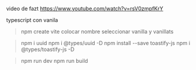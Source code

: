 video de fazt
https://www.youtube.com/watch?v=rsV0zmpfKrY

typescript con vanila

>npm create vite
colocar nombre
seleccionar vanilla y vanillats

>npm i uuid 
>npm i @types/uuid -D
>npm install --save toastify-js
>npm i @types/toastify-js -D

>npm run dev
>npm run build